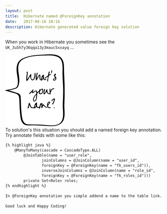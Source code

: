 ```yaml
---
layout: post
title:  Hibernate named @ForeignKey annotation
date:   2017-08-16 18:16
description: Hibernate generated value foreign key solution
---
```


When you work in Hibernate you sometimes see the <code>UK_3u5h7y36qqa13y3mauc5xxayq</code> ...


<div class="container">
    <div class="container">
    	<img class="img-responsive" src="/img/name.png">
    </div>
    To solution's this situation you should add a named foreign key annotation.
    Try annotate fields with some like this:

    {% highlight java %}
        @ManyToMany(cascade = CascadeType.ALL)
            @JoinTable(name = "user_role",
                    joinColumns = @JoinColumn(name = "user_id",
                    foreignKey = @ForeignKey(name = "fk_users_id")),
                    inverseJoinColumns = @JoinColumn(name = "role_id",
                    foreignKey = @ForeignKey(name = "fk_roles_id")))
            private Set<Role> roles;
    {% endhighlight %}

    In @ForeignKey annotation you simple addend a name to the table link.

    Good luck and Happy Coding!
</div>